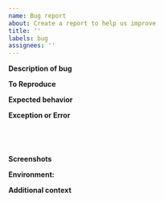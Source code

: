 ```yaml
---
name: Bug report
about: Create a report to help us improve
title: ''
labels: bug
assignees: ''
---
```


<!-- Verify first that your issue is not already reported -->

<!-- Please use this template while reporting a bug and provide as much info as possible. Not doing so may result in your bug not being addressed in a timely manner. Thanks! -->

<!-- If possible complete *all* sections as described. Don't remove any section. -->

**Description of bug**

<!-- A clear and concise description of what the bug is. -->

**To Reproduce**

<!--
Steps to reproduce the behavior:
1. Go to '...'
2. Click on '....'
3. Scroll down to '....'
4. See error
-->

**Expected behavior**

<!-- A clear and concise description of what you expected to happen. -->

**Exception or Error**

<pre><code>
<!-- If the issue is accompanied by an exception or an error, please share it below: -->
<!-- ✍️-->
</code></pre>

**Screenshots**

<!-- If applicable, add screenshots to help explain your problem. -->

**Environment:**

<!--
 Add information about your environment
 - OS: [e.g. iOS, Ubuntu]
 - Browser [e.g. Chrome (69.0.3472.3), Firefox (62.0.3)]
 - Node [e.g 8.9.1]
 - Etc
-->

**Additional context**

<!-- Add any other context about the problem here. -->
